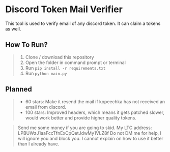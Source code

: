 # Discord Token Mail Verifier
This tool is used to verify email of any discord token. It can claim a tokens as well.


## How To Run?
> 1) Clone / download this repository
> 2) Open the folder in command prompt or terminal
> 3) Run `pip install -r requirements.txt`
> 4) Run `python main.py`


## Planned
> + 60 stars: Make it resend the mail if kopeechka has not received an email from discord.
> + 100 stars: Improved headers, which means it gets patched slower, would work better and provide higher quality tokens.


> Send me some money if you are going to skid. My LTC address: LPBUWzJ1aaFccTfnExCpQetJdwMy1VLZ8f
> Do not DM me for help, I will ignore you and block you. I cannot explain on how to use it better than I already have.
